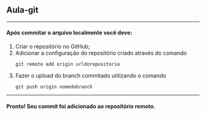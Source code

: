 ## Aula-git
---
#### Após commitar o arquivo localmente você deve:
1. Criar o repositório no GitHub;
1. Adicionar a configuração do repositório criado através do comando <pre><code>git remote add origin urldorepositorio</code></pre>
1. Fazer o upload do branch commitado utilizando o comando <pre><code>git push origin nomedobranch</code></pre>

---

#### Pronto! Seu commit foi adicionado ao repositório remoto.
